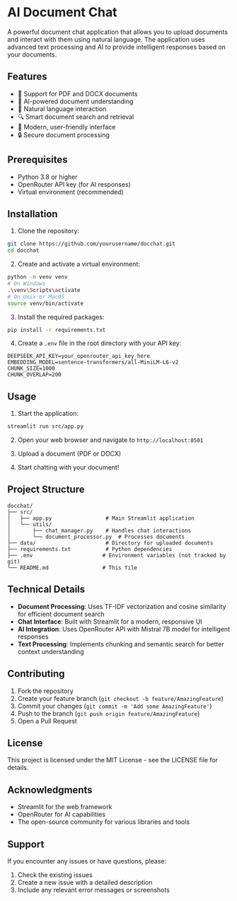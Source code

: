 # AI Document Chat

A powerful document chat application that allows you to upload documents and interact with them using natural language. The application uses advanced text processing and AI to provide intelligent responses based on your documents.

## Features

- 📄 Support for PDF and DOCX documents
- 🤖 AI-powered document understanding
- 💬 Natural language interaction
- 🔍 Smart document search and retrieval
- 📱 Modern, user-friendly interface
- 🔒 Secure document processing

## Prerequisites

- Python 3.8 or higher
- OpenRouter API key (for AI responses)
- Virtual environment (recommended)

## Installation

1. Clone the repository:
```bash
git clone https://github.com/yourusername/docchat.git
cd docchat
```

2. Create and activate a virtual environment:
```bash
python -m venv venv
# On Windows
.\venv\Scripts\activate
# On Unix or MacOS
source venv/bin/activate
```

3. Install the required packages:
```bash
pip install -r requirements.txt
```

4. Create a `.env` file in the root directory with your API key:
```
DEEPSEEK_API_KEY=your_openrouter_api_key_here
EMBEDDING_MODEL=sentence-transformers/all-MiniLM-L6-v2
CHUNK_SIZE=1000
CHUNK_OVERLAP=200
```

## Usage

1. Start the application:
```bash
streamlit run src/app.py
```

2. Open your web browser and navigate to `http://localhost:8501`

3. Upload a document (PDF or DOCX)

4. Start chatting with your document!

## Project Structure

```
docchat/
├── src/
│   ├── app.py                 # Main Streamlit application
│   └── utils/
│       ├── chat_manager.py    # Handles chat interactions
│       └── document_processor.py  # Processes documents
├── data/                      # Directory for uploaded documents
├── requirements.txt           # Python dependencies
├── .env                      # Environment variables (not tracked by git)
└── README.md                 # This file
```

## Technical Details

- **Document Processing**: Uses TF-IDF vectorization and cosine similarity for efficient document search
- **Chat Interface**: Built with Streamlit for a modern, responsive UI
- **AI Integration**: Uses OpenRouter API with Mistral 7B model for intelligent responses
- **Text Processing**: Implements chunking and semantic search for better context understanding

## Contributing

1. Fork the repository
2. Create your feature branch (`git checkout -b feature/AmazingFeature`)
3. Commit your changes (`git commit -m 'Add some AmazingFeature'`)
4. Push to the branch (`git push origin feature/AmazingFeature`)
5. Open a Pull Request

## License

This project is licensed under the MIT License - see the LICENSE file for details.

## Acknowledgments

- Streamlit for the web framework
- OpenRouter for AI capabilities
- The open-source community for various libraries and tools

## Support

If you encounter any issues or have questions, please:
1. Check the existing issues
2. Create a new issue with a detailed description
3. Include any relevant error messages or screenshots 